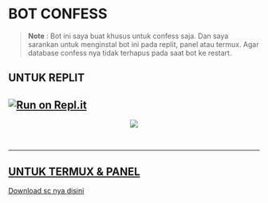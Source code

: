 # BOT CONFESS
> **Note** : Bot ini saya buat khusus untuk confess saja. Dan saya sarankan untuk menginstal bot ini pada replit, panel atau termux. Agar database confess nya tidak terhapus pada saat bot ke restart.

## UNTUK REPLIT
[![Run on Repl.it](https://wahyudiid.w3spaces.com)](https://wahyudiid.w3spaces.com)
------

<p align="center">
  <a href="https://wahyudiid.w3spaces.com"><img src="[[https://telegra.ph/file/5b51211f2fcfb75a15057.jpg]" />

</p>
<br>

----------

## UNTUK TERMUX & PANEL
Download sc nya [disini](https://wahyudiid.w3spaces.com)
